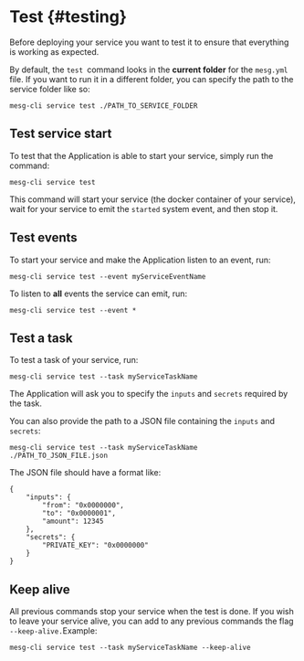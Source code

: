 # Test {#testing}

Before deploying your service you want to test it to ensure that everything is working as expected.

By default, the `test `command looks in the **current folder** for the `mesg.yml` file. If you want to run it in a different folder, you can specify the path to the service folder like so:

```
mesg-cli service test ./PATH_TO_SERVICE_FOLDER
```

## Test service start

To test that the Application is able to start your service, simply run the command:

```
mesg-cli service test
```

This command will start your service \(the docker container of your service\), wait for your service to emit the `started` system event, and then stop it.

## Test events

To start your service and make the Application listen to an event, run:

```
mesg-cli service test --event myServiceEventName
```

To listen to **all** events the service can emit, run:

```
mesg-cli service test --event *
```

## Test a task

To test a task of your service, run:

```
mesg-cli service test --task myServiceTaskName
```

The Application will ask you to specify the `inputs` and `secrets` required by the task.

You can also provide the path to a JSON file containing the `inputs` and `secrets`:

```
mesg-cli service test --task myServiceTaskName ./PATH_TO_JSON_FILE.json
```

The JSON file should have a format like:

```
{
    "inputs": {
        "from": "0x0000000",
        "to": "0x0000001",
        "amount": 12345
    },
    "secrets": {
        "PRIVATE_KEY": "0x0000000"
    }
}
```

## Keep alive

All previous commands stop your service when the test is done. If you wish to leave your service alive, you can add to any previous commands the flag `--keep-alive.`Example:

```
mesg-cli service test --task myServiceTaskName --keep-alive
```



